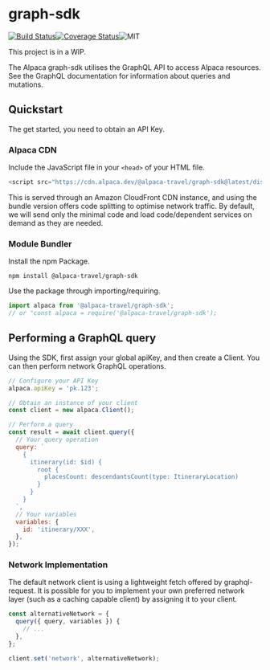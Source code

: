 # graph-sdk

[![Build Status](https://travis-ci.com/AlpacaTravel/graph-sdk.svg?branch=master)](https://travis-ci.com/AlpacaTravel/graph-sdk)[![Coverage Status](https://coveralls.io/repos/github/AlpacaTravel/graph-sdk/badge.svg?branch=master)](https://coveralls.io/github/AlpacaTravel/graph-sdk?branch=master)![MIT](https://img.shields.io/npm/l/@alpaca-travel/graph-sdk)

This project is in a WIP.

The Alpaca graph-sdk utilises the GraphQL API to access Alpaca resources. See the GraphQL documentation for information about queries and mutations.

## Quickstart

The get started, you need to obtain an API Key.

### Alpaca CDN

Include the JavaScript file in your `<head>` of your HTML file.

```javascript
<script src="https://cdn.alpaca.dev/@alpaca-travel/graph-sdk@latest/dist/bundle.js"></script>
```

This is served through an Amazon CloudFront CDN instance, and using the bundle version offers
code splitting to optimise network traffic. By default, we will send only the minimal code and load code/dependent services on demand as they are needed.

### Module Bundler

Install the npm Package.

```shell
npm install @alpaca-travel/graph-sdk
```

Use the package through importing/requiring.

```javascript
import alpaca from '@alpaca-travel/graph-sdk';
// or "const alpaca = require('@alpaca-travel/graph-sdk');
```

## Performing a GraphQL query

Using the SDK, first assign your global apiKey, and then create a Client. You can then perform
network GraphQL operations.

```javascript
// Configure your API Key
alpaca.apiKey = 'pk.123';

// Obtain an instance of your client
const client = new alpaca.Client();

// Perform a query
const result = await client.query({
  // Your query operation
  query: `
    {
      itinerary(id: $id) {
        root {
          placesCount: descendantsCount(type: ItineraryLocation)
        }
      }
    }
  `,
  // Your variables
  variables: {
    id: 'itinerary/XXX',
  },
});
```

### Network Implementation

The default network client is using a lightweight fetch offered by graphql-request. It is possible for you to implement your own preferred network layer (such as a caching capable client) by assigning it to your client.

```javascript
const alternativeNetwork = {
  query({ query, variables }) {
    // ...
  },
};

client.set('network', alternativeNetwork);
```

